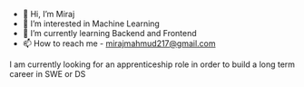 - 👋 Hi, I’m Miraj
- 👀 I’m interested in Machine Learning
- 🌱 I’m currently learning Backend and Frontend
- 📫 How to reach me - mirajmahmud217@gmail.com


I am currently looking for an apprenticeship role in order to build a long term career in SWE or DS
